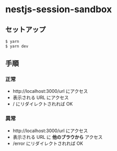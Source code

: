 # nestjs-session-sandbox
## セットアップ
```bash
$ yarn
$ yarn dev
```

## 手順
### 正常
- http://localhost:3000/url にアクセス
- 表示される URL にアクセス
- / にリダイレクトされれば OK

### 異常
- http://localhost:3000/url にアクセス
- 表示される URL に **他のブラウから** アクセス
- /error にリダイレクトされれば OK
